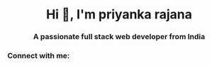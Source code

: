 <h1 align="center">Hi 👋, I'm priyanka rajana</h1>
<h3 align="center">A passionate full stack web developer from India</h3>

<h3 align="left">Connect with me:</h3>
<p align="left">
</p>
